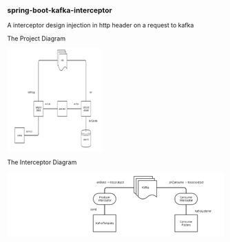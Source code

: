 ### spring-boot-kafka-interceptor

A interceptor design injection in http header on a request to kafka


The Project Diagram

<p>
    <img src="images/project.png" width="220" height="240" />
</p>

The Interceptor Diagram

![interpector-diagram](images/interceptor.png)

